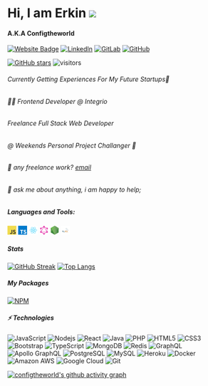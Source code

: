 # Hi, I am Erkin <img src="https://media.giphy.com/media/hvRJCLFzcasrR4ia7z/giphy.gif" width="25px">
####  A.K.A Configtheworld 
[![Website Badge](https://img.shields.io/static/v1?label=website&message=configtheworld&color=lightgrey)](https://configtheworld.github.io/erkinture/)
[![LinkedIn](https://img.shields.io/static/v1?label=LinkedIn&message=Erkin&color=informational)](https://www.linkedin.com/in/erkin-berk-t%C3%BCre-76ab60163/)
[![GitLab](https://img.shields.io/badge/-GitLab-FCA121?style=flat-square&logo=gitlab)](https://gitlab.com/erkinture)
[![GitHub](https://img.shields.io/badge/-GitHub-181717?style=flat-square&logo=github)](https://github.com/configtheworld)

[![GitHub stars](https://img.shields.io/github/stars/tterb/playmusic.svg?style=social&label=Star)](https://github.com/configtheworld)
![visitors](https://visitor-badge.laobi.icu/badge?page_id=8312c96)

###### Currently Getting Experiences For My Future Startups🌌
###### 👨‍💻 Frontend Developer @ Integrio 
###### Freelance Full Stack Web Developer 
###### @ Weekends Personal Project Challanger 🌱
###### 💼 any freelance work? [email](mailto:configtheworld@gmail.com)
###### 💬 ask me about anything, i am happy to help;

##### Languages and Tools:
<code><img height="20" src="https://raw.githubusercontent.com/github/explore/80688e429a7d4ef2fca1e82350fe8e3517d3494d/topics/javascript/javascript.png"></code>
<code><img height="20" src="https://raw.githubusercontent.com/github/explore/80688e429a7d4ef2fca1e82350fe8e3517d3494d/topics/typescript/typescript.png"></code>
<code><img height="20" src="https://raw.githubusercontent.com/github/explore/80688e429a7d4ef2fca1e82350fe8e3517d3494d/topics/react/react.png"></code>
<code><img height="20" src="https://raw.githubusercontent.com/github/explore/5c058a388828bb5fde0bcafd4bc867b5bb3f26f3/topics/graphql/graphql.png"></code>
<code><img height="20" src="https://raw.githubusercontent.com/github/explore/80688e429a7d4ef2fca1e82350fe8e3517d3494d/topics/nodejs/nodejs.png"></code>
<code><img height="20" src="https://raw.githubusercontent.com/github/explore/80688e429a7d4ef2fca1e82350fe8e3517d3494d/topics/mysql/mysql.png"></code>

##### Stats
[![GitHub Streak](http://github-readme-streak-stats.herokuapp.com?user=configtheworld&theme=soft-green&hide_border=true&background=FFFEFE&border=343434&fire=786ADD&currStreakNum=786ADD&currStreakLabel=555555&sideLabels=786ADD&dates=43E95E)](https://git.io/streak-stats)
[![Top Langs](https://github-readme-stats.vercel.app/api/top-langs/?username=configtheworld&exclude_repo=HTTU&layout=compact&hide_border=true)](https://github.com/anuraghazra/github-readme-stats)

##### My Packages
[![NPM](https://nodei.co/npm/indexed-object-to-array.png?downloads=true)](https://www.npmjs.com/package/indexed-object-to-array)

##### ⚡ Technologies

![JavaScript](https://img.shields.io/badge/-JavaScript-black?style=flat-square&logo=javascript)
![Nodejs](https://img.shields.io/badge/-Nodejs-black?style=flat-square&logo=Node.js)
![React](https://img.shields.io/badge/-React-black?style=flat-square&logo=react)
![Java](https://img.shields.io/badge/-java-E34A86?style=flat-square&logo=java)
![PHP](https://img.shields.io/badge/PHP-777BB4?style=flat-square&logo=php&logoColor=white)
![HTML5](https://img.shields.io/badge/-HTML5-E34F26?style=flat-square&logo=html5&logoColor=white)
![CSS3](https://img.shields.io/badge/-CSS3-1572B6?style=flat-square&logo=css3)
![Bootstrap](https://img.shields.io/badge/-Bootstrap-563D7C?style=flat-square&logo=bootstrap)
![TypeScript](https://img.shields.io/badge/-TypeScript-007ACC?style=flat-square&logo=typescript)
![MongoDB](https://img.shields.io/badge/-MongoDB-black?style=flat-square&logo=mongodb)
![Redis](https://img.shields.io/badge/-Redis-black?style=flat-square&logo=Redis)
![GraphQL](https://img.shields.io/badge/-GraphQL-E10098?style=flat-square&logo=graphql)
![Apollo GraphQL](https://img.shields.io/badge/-Apollo%20GraphQL-311C87?style=flat-square&logo=apollo-graphql)
![PostgreSQL](https://img.shields.io/badge/-PostgreSQL-336791?style=flat-square&logo=postgresql)
![MySQL](https://img.shields.io/badge/-MySQL-black?style=flat-square&logo=mysql)
![Heroku](https://img.shields.io/badge/-Heroku-430098?style=flat-square&logo=heroku)
![Docker](https://img.shields.io/badge/-Docker-black?style=flat-square&logo=docker)
![Amazon AWS](https://img.shields.io/badge/Amazon%20AWS-232F3E?style=flat-square&logo=amazon-aws)
![Google Cloud](https://img.shields.io/badge/Google%20Cloud-black?style=flat-square&logo=google-cloud)
![Git](https://img.shields.io/badge/-Git-black?style=flat-square&logo=git)


[![configtheworld's github activity graph](https://activity-graph.herokuapp.com/graph?username=configtheworld&theme=github-light)](https://github.com/configtheworld)
